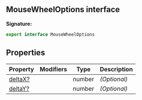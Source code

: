## MouseWheelOptions interface

**Signature:**

```typescript
export interface MouseWheelOptions
```

## Properties

| Property                                           | Modifiers | Type   | Description       |
| -------------------------------------------------- | --------- | ------ | ----------------- |
| [deltaX?](./puppeteer.mousewheeloptions.deltax.md) |           | number | <i>(Optional)</i> |
| [deltaY?](./puppeteer.mousewheeloptions.deltay.md) |           | number | <i>(Optional)</i> |
